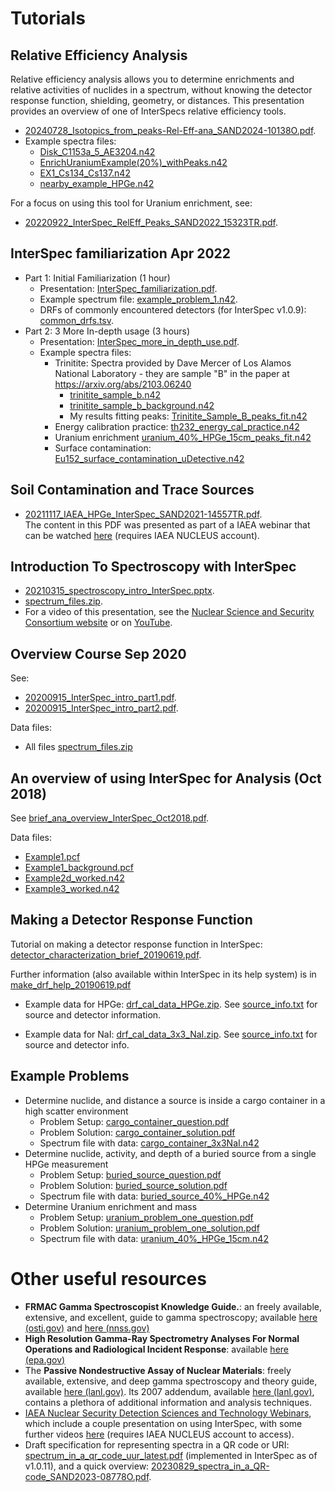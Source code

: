 # Tutorials

## Relative Efficiency Analysis 
Relative efficiency analysis allows you to determine enrichments and relative activities of nuclides in a spectrum, without knowing the detector response function, shielding, geometry, or distances.  This presentation provides an overview of one of InterSpecs relative efficiency tools.
* [20240728_Isotopics_from_peaks-Rel-Eff-ana_SAND2024-10138O.pdf](isotopics_from_peaks/20240728_Isotopics_from_peaks-Rel-Eff-ana_SAND2024-10138O.pdf).
* Example spectra files:
  * [Disk_C1153a_5_AE3204.n42](isotopics_from_peaks/Disk_C1153a_5_AE3204.n42)
  * [EnrichUraniumExample(20%)_withPeaks.n42](isotopics_from_peaks/EnrichUraniumExample(20%)_withPeaks.n42)
  * [EX1_Cs134_Cs137.n42](isotopics_from_peaks/EX1_Cs134_Cs137.n42)
  * [nearby_example_HPGe.n42](isotopics_from_peaks/nearby_example_HPGe.n42)
  

For a focus on using this tool for Uranium enrichment, see:
* [20220922_InterSpec_RelEff_Peaks_SAND2022_15323TR.pdf](rel_eff_peaks/20220922_InterSpec_RelEff_Peaks_SAND2022_15323TR.pdf).



## InterSpec familiarization Apr 2022
* Part 1: Initial Familiarization (1 hour)
  * Presentation: [InterSpec_familiarization.pdf](familiarization_Apr2022/20220420_InterSpec_familiarization.pdf).
  * Example spectrum file: [example_problem_1.n42](familiarization_Apr2022/example_problem_1.n42).
  * DRFs of commonly encountered detectors (for InterSpec v1.0.9): [common_drfs.tsv](familiarization_Apr2022/common_drfs.tsv).
* Part 2: 3 More In-depth usage (3 hours)
  * Presentation: [InterSpec_more_in_depth_use.pdf](familiarization_Apr2022/20220427_InterSpec_more_in_depth_use.pdf).
  * Example spectra files:
    * Trinitite: Spectra provided by Dave Mercer of Los Alamos National Laboratory - they are sample "B" in the paper at https://arxiv.org/abs/2103.06240
      * [trinitite_sample_b.n42](familiarization_Apr2022/trinitite_sample_b.n42)
      * [trinitite_sample_b_background.n42](familiarization_Apr2022/trinitite_sample_b_background.n42)
      * My results fitting peaks: [Trinitite_Sample_B_peaks_fit.n42](familiarization_Apr2022/Trinitite_Sample_B_peaks_fit.n42)
    * Energy calibration practice: [th232_energy_cal_practice.n42](familiarization_Apr2022/th232_energy_cal_practice.n42)
    * Uranium enrichment [uranium_40%_HPGe_15cm_peaks_fit.n42](familiarization_Apr2022/uranium_40%_HPGe_15cm_peaks_fit.n42)
    * Surface contamination: [Eu152_surface_contamination_uDetective.n42](familiarization_Apr2022/Eu152_surface_contamination_uDetective.n42)


## Soil Contamination and Trace Sources
* [20211117_IAEA_HPGe_InterSpec_SAND2021-14557TR.pdf](contamination/20211117_IAEA_HPGe_InterSpec_SAND2021-14557TR.pdf).  
  The content in this PDF was presented as part of a IAEA webinar that can be watched [here](https://elearning.iaea.org/m2/course/view.php?id=1224) (requires IAEA NUCLEUS account).

## Introduction To Spectroscopy with InterSpec
* [20210315_spectroscopy_intro_InterSpec.pptx](spec_intro_March2021/20210315_spectroscopy_intro_InterSpec.pptx).
* [spectrum_files.zip](spec_intro_March2021/spectrum_files.zip).
* For a video of this presentation, see the [Nuclear Science and Security Consortium website](https://nssc.berkeley.edu/events/nssc-virtual-learning-series/) or on [YouTube](https://www.youtube.com/watch?v=xrwRYhVTC7Y).

## Overview Course Sep 2020
See:
* [20200915_InterSpec_intro_part1.pdf](intro_course_Sep2020/20200915_InterSpec_intro_part1.pdf).
* [20200915_InterSpec_intro_part2.pdf](intro_course_Sep2020/20200915_InterSpec_intro_part2.pdf).

Data files:
* All files [spectrum_files.zip](intro_course_Sep2020/spectrum_files.zip)


## An overview of using InterSpec for Analysis (Oct 2018)
See [brief_ana_overview_InterSpec_Oct2018.pdf](brief_analysis_intro/brief_ana_overview_InterSpec_Oct2018.pdf).

Data files:
* [Example1.pcf](brief_analysis_intro/spectra/Example1.pcf)
* [Example1_background.pcf](brief_analysis_intro/spectra/Example1_background.pcf)
* [Example2d_worked.n42](brief_analysis_intro/spectra/Example2d_worked.n42)
* [Example3_worked.n42](brief_analysis_intro/spectra/Example3_worked.n42)

## Making a Detector Response Function
Tutorial on making a detector response function in InterSpec: [detector_characterization_brief_20190619.pdf](make_drf/detector_characterization_brief_20190619.pdf). 

Further information (also available within InterSpec in its help system) is in [make_drf_help_20190619.pdf](make_drf/make_drf_help_20190619.pdf)
* Example data for HPGe: [drf_cal_data_HPGe.zip](make_drf/cal_data_HPGe/drf_cal_data_HPGe.zip).  See [source_info.txt](make_drf/cal_data_HPGe/source_info.txt) for source and detector information.

* Example data for NaI: [drf_cal_data_3x3_NaI.zip](make_drf/cal_data_NaI_3x3/drf_cal_data_3x3_NaI.zip). See [source_info.txt](make_drf/cal_data_NaI_3x3/source_info.txt) for source and detector info.
  
  
## Example Problems
* Determine nuclide, and distance a source is inside a cargo container in a high scatter environment
  * Problem Setup: [cargo_container_question.pdf](example_problems/one_over_r2/problem_1/cargo_container_question.pdf)
  * Problem Solution: [cargo_container_solution.pdf](example_problems/one_over_r2/problem_1/cargo_container_solution.pdf)
  * Spectrum file with data: [cargo_container_3x3NaI.n42](example_problems/one_over_r2/problem_1/cargo_container_3x3NaI.n42)
* Determine nuclide, activity, and depth of a buried source from a single HPGe measurement
  * Problem Setup: [buried_source_question.pdf](example_problems/determine_activity_shielding/problem_1/buried_source_question.pdf)
  * Problem Solution: [buried_source_solution.pdf](example_problems/determine_activity_shielding/problem_1/buried_source_solution.pdf)
  * Spectrum file with data: [buried_source_40%_HPGe.n42](example_problems/determine_activity_shielding/problem_1/buried_source_40%_HPGe.n42)
* Determine Uranium enrichment and mass
  * Problem Setup: [uranium_problem_one_question.pdf](example_problems/uranium_enrichment/problem_1/uranium_problem_one_question.pdf)
  * Problem Solution: [uranium_problem_one_solution.pdf](example_problems/uranium_enrichment/problem_1/uranium_problem_one_solution.pdf)
  * Spectrum file with data: [uranium_40%_HPGe_15cm.n42](example_problems/uranium_enrichment/problem_1/uranium_40%_HPGe_15cm.n42)


# Other useful resources
- **FRMAC Gamma Spectroscopist Knowledge Guide.**: an freely available, extensive, and excellent, guide to gamma spectroscopy; available [here (osti.gov)](https://www.osti.gov/biblio/1763003-frmac-gamma-spectroscopist-knowledge-guide-revision) and [here (nnss.gov)](https://www.nnss.gov/docs/docs_FRMAC/_FRMAC_GammaSpec_KnowledgeGuide_2019-08_UUR.pdf)
- **High Resolution Gamma-Ray Spectrometry Analyses For Normal Operations and Radiological Incident Response**: available [here (epa.gov)](https://www.epa.gov/sites/default/files/2020-07/documents/guide_for_high_resolution_gamma_spectrometry_analyses_camera_ready.pdf)
- The **Passive Nondestructive Assay of Nuclear Materials**: freely available, extensive, and deep gamma spectroscopy and theory guide, available [here (lanl.gov)](https://www.lanl.gov/orgs/n/n1/FMTTD/neut_mc/pdfs/LA_UR_90_0732.pdf).  Its 2007 addendum, available [here (lanl.gov)](https://www.lanl.gov/org/ddste/aldgs/sst-training/_assets/docs/PANDA%202007%20Addendum/PANDA%202007%20Addendum.pdf), contains a plethora of additional information and analysis techniques.
- [IAEA Nuclear Security Detection Sciences and Technology Webinars](https://elearning.iaea.org/m2/course/index.php?categoryid=248), which include a couple presentation on using InterSpec, with some further videos [here](https://nucleus.iaea.org/sites/nuclear-instrumentation/Pages/Portable-detectors_videos.aspx) (requires IAEA NUCLEUS account to access).
- Draft specification for representing spectra in a QR code or URI: [spectrum_in_a_qr_code_uur_latest.pdf](references/spectrum_in_a_qr_code_uur_latest.pdf) (implemented in InterSpec as of v1.0.11), and a quick overview: [20230829_spectra_in_a_QR-code_SAND2023-08778O.pdf](references/20230829_spectra_in_a_QR-code_SAND2023-08778O.pdf).